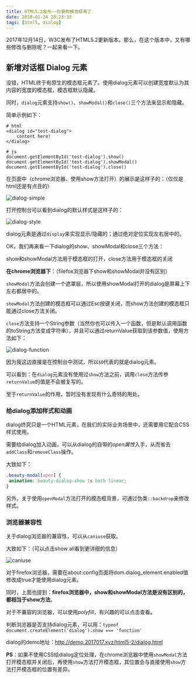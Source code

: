 ```yaml
---
title: HTML5.2发布——你要的模态框来了
date: 2018-01-24 20:23:33
tags: [html5, dialog]
---
```


2017年12月14日，W3C发布了HTML5.2更新版本。那么，在这个版本中，又有哪些修改与删除呢？一起来看一下。

## 新增对话框 Dialog 元素

没错，HTML终于有原生的模态框元素了。使用dialog元素可以创建宽度默认为其内容的宽度的模态框，模态框默认隐藏。

同时，`dialog`元素支持`show()`、`showModal()`和`close()`三个方法来显示和隐藏。

简单示例如下：

```
# html
<dialog id="test-dialog">
    content here!
</dialog>

# js
document.getElementById('test-dialog').show()
document.getElementById('test-dialog').showModal()
document.getElementById('test-dialog').close()
```

在页面中（chrome浏览器、使用show方法打开）的展示是这样子的：（仅仅是html还是有点丑的）

![dialog-simple](http://web-site-files.ashshen.cc/blog/html5.2/dialog-show.png)

打开控制台可以看到dialog的默认样式是这样子的：

![dialog-style](http://web-site-files.ashshen.cc/blog/html5.2/dialog-style.png)

dialog元素是通过`display`来实现显示/隐藏的；通过绝对定位实现左右居中的。

OK，我们再来看一下dialog的show、showModal和close三个方法：

show和showModal方法用于模态框的打开，close方法用于模态框的关闭

**在chrome浏览器下**：（filefox浏览器下show和showModal并没有区别）

`showModal`方法会创建一个遮罩层，所以使用showModal打开的dialog是屏幕上下左右都居中的。

`showModal`方法创建的模态框可以通过Esc按键关闭，而show方法创建的模态框只能通过close方法关闭。

`close`方法支持一个String参数（当然你也可以传入一个函数，但是默认调用函数的toString方法变成字符串），并且可以通过returnValue获取到该参数值，使用方法如下：

![dialog-function](http://web-site-files.ashshen.cc/blog/html5.2/dialog-close.png)

因为我这边直接是在控制台中测试，所以`$0`代表的就是dialog元素。

可以看到：在`dialog`元素没有使用过`show`方法之前，调用`close`方法传参`returnValue`的值是不会被复写的。

至于`returnValue`的作用，暂时没有发现有什么奇特的用处。

### 给dialog添加样式和动画

dialog终究只是一个HTML元素，在我们的实际业务场景中，还需要用它配合CSS样式使用。

需要给dialog加入动画，可以从dialog的自带的*open属性*入手，从而省去`addClass`和`removeClass`操作。

大致如下：

``` css
.beauty-modal[open] {
 animation: beauty-dialog-show 1s both linear;
}
```
另外，关于使用`openModal`方法打开的模态框背景，可通过伪类`::backdrop`来修改样式。

### 浏览器兼容性

关于dialog浏览器的兼容性，可以从`caniuse`获取。

大致如下：（可以点击show all看到更详细的信息）

![caniuse](http://web-site-files.ashshen.cc/blog/html5.2/dialog-broswer.png)

对于firefox浏览器，需要在about:config页面将dom.dialog_element.enabled值修改成true才能使用dialog元素。

同时，上面也提到：**firefox浏览器中，show和showModal方法是没有区别的，都相当于show方法**。

对于不兼容的浏览器，可以使用*polyfill*，有兴趣的可以点击查看。

判断浏览器是否支持dialog元素，可以用：`typeof document.createElement('dialog').show === 'function'`

dialog的demo地址：http://demo.2017017.xyz/html5-2/dialog.html

**PS**：如果不使用CSS给dialog定位处理，在chrome浏览器中使用`showModal`方法打开模态框并关闭后，再使用`show`方法打开模态框，其位置会与直接使用`show`方法打开模态框的位置有差异。

